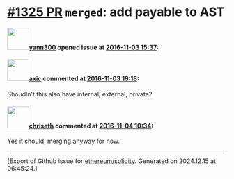 # [\#1325 PR](https://github.com/ethereum/solidity/pull/1325) `merged`: add payable to AST

#### <img src="https://avatars.githubusercontent.com/u/6940742?v=4" width="50">[yann300](https://github.com/yann300) opened issue at [2016-11-03 15:37](https://github.com/ethereum/solidity/pull/1325):



#### <img src="https://avatars.githubusercontent.com/u/20340?v=4" width="50">[axic](https://github.com/axic) commented at [2016-11-03 19:18](https://github.com/ethereum/solidity/pull/1325#issuecomment-258246479):

Shoudln't this also have internal, external, private?

#### <img src="https://avatars.githubusercontent.com/u/9073706?v=4" width="50">[chriseth](https://github.com/chriseth) commented at [2016-11-04 10:34](https://github.com/ethereum/solidity/pull/1325#issuecomment-258394674):

Yes it should, merging anyway for now.


-------------------------------------------------------------------------------



[Export of Github issue for [ethereum/solidity](https://github.com/ethereum/solidity). Generated on 2024.12.15 at 06:45:24.]
